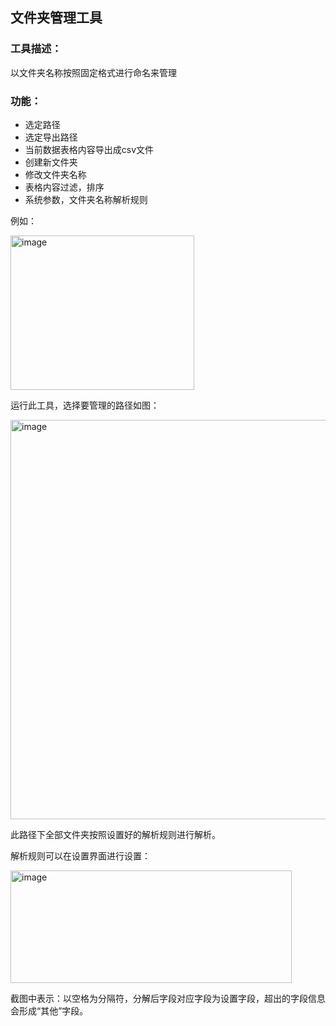 ## 文件夹管理工具

### 工具描述：
以文件夹名称按照固定格式进行命名来管理

### 功能：

- 选定路径
- 选定导出路径
- 当前数据表格内容导出成csv文件
- 创建新文件夹
- 修改文件夹名称
- 表格内容过滤，排序
- 系统参数，文件夹名称解析规则

例如：

<img width="294" height="247" alt="image" src="https://github.com/user-attachments/assets/44453b1c-9fef-4efe-8464-796ad42b3466" />

运行此工具，选择要管理的路径如图：

<img width="800" height="639" alt="image" src="https://github.com/user-attachments/assets/57165602-0c46-4484-a385-91a90372bbb1" />

此路径下全部文件夹按照设置好的解析规则进行解析。

解析规则可以在设置界面进行设置：

<img width="450" height="180" alt="image" src="https://github.com/user-attachments/assets/03bc781e-96c3-4506-a766-0d5259706067" />

截图中表示：以空格为分隔符，分解后字段对应字段为设置字段，超出的字段信息会形成“其他”字段。
